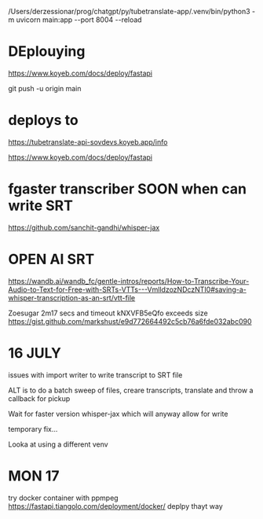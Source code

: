 /Users/derzessionar/prog/chatgpt/py/tubetranslate-app/.venv/bin/python3 -m uvicorn main:app --port 8004 --reload

# DEplouying

https://www.koyeb.com/docs/deploy/fastapi


git push -u origin main 

# deploys to 
https://tubetranslate-api-sovdevs.koyeb.app/info

https://www.koyeb.com/docs/deploy/fastapi

# fgaster transcriber SOON when can write SRT
https://github.com/sanchit-gandhi/whisper-jax


# OPEN AI SRT 

https://wandb.ai/wandb_fc/gentle-intros/reports/How-to-Transcribe-Your-Audio-to-Text-for-Free-with-SRTs-VTTs---VmlldzozNDczNTI0#saving-a-whisper-transcription-as-an-srt/vtt-file

Zoesugar 2m17 secs and timeout 
kNXVFB5eQfo exceeds size
https://gist.github.com/markshust/e9d772664492c5cb76a6fde032abc090

# 16 JULY

issues with import writer to write transcript to SRT file 

ALT is to do a batch sweep of files, creare transcripts, translate and throw a callback for pickup

Wait for faster version whisper-jax
which will anyway allow for write

temporary fix...

Looka at using a different venv



# MON 17

try docker container with ppmpeg
https://fastapi.tiangolo.com/deployment/docker/
deplpy thayt way

